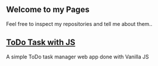 ## Welcome to my Pages

Feel free to inspect my repositories and tell me about them..

## [ToDo Task with JS](https://jergcode.github.io/todo-task-manager/)

A simple ToDo task manager web app done with Vanilla JS
